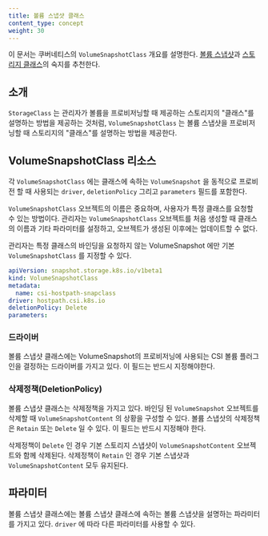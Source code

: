 ```yaml
---
title: 볼륨 스냅샷 클래스
content_type: concept
weight: 30
---
```


<!-- overview -->

이 문서는 쿠버네티스의 `VolumeSnapshotClass` 개요를 설명한다.
[볼륨 스냅샷](/ko/docs/concepts/storage/volume-snapshots/)과
[스토리지 클래스](/ko/docs/concepts/storage/storage-classes)의 숙지를 추천한다.




<!-- body -->

## 소개

`StorageClass` 는 관리자가 볼륨을 프로비저닝할 때 제공하는 스토리지의 "클래스"를
설명하는 방법을 제공하는 것처럼, `VolumeSnapshotClass` 는 볼륨 스냅샷을
프로비저닝할 때 스토리지의 "클래스"를 설명하는 방법을 제공한다.

## VolumeSnapshotClass 리소스

각 `VolumeSnapshotClass` 에는 클래스에 속하는 `VolumeSnapshot` 을
동적으로 프로비전 할 때 사용되는 `driver`, `deletionPolicy` 그리고 `parameters`
필드를 포함한다.

`VolumeSnapshotClass` 오브젝트의 이름은 중요하며, 사용자가 특정
클래스를 요청할 수 있는 방법이다. 관리자는 `VolumeSnapshotClass` 오브젝트를
처음 생성할 때 클래스의 이름과 기타 파라미터를 설정하고, 오브젝트가
생성된 이후에는 업데이트할 수 없다.

관리자는 특정 클래스의 바인딩을 요청하지 않는 VolumeSnapshot 에만
기본 `VolumeSnapshotClass` 를 지정할 수 있다.

```yaml
apiVersion: snapshot.storage.k8s.io/v1beta1
kind: VolumeSnapshotClass
metadata:
  name: csi-hostpath-snapclass
driver: hostpath.csi.k8s.io
deletionPolicy: Delete
parameters:
```

### 드라이버

볼륨 스냅샷 클래스에는 VolumeSnapshot의 프로비저닝에 사용되는 CSI 볼륨 플러그인을
결정하는 드라이버를 가지고 있다. 이 필드는 반드시 지정해야한다.

### 삭제정책(DeletionPolicy)

볼륨 스냅샷 클래스는 삭제정책을 가지고 있다. 바인딩 된 `VolumeSnapshot` 오브젝트를 삭제할 때 `VolumeSnapshotContent` 의 상황을 구성할 수 있다. 볼륨 스냅삿의 삭제정책은 `Retain` 또는 `Delete` 일 수 있다. 이 필드는 반드시 지정해야 한다.

삭제정책이 `Delete` 인 경우 기본 스토리지 스냅샷이 `VolumeSnapshotContent` 오브젝트와 함께 삭제된다. 삭제정책이 `Retain` 인 경우 기본 스냅샷과 `VolumeSnapshotContent` 모두 유지된다.

## 파라미터

볼륨 스냅샷 클래스에는 볼륨 스냅샷 클래스에 속하는 볼륨 스냅샷을
설명하는 파라미터를 가지고 있다. `driver` 에 따라 다른 파라미터를 사용할
수 있다.



